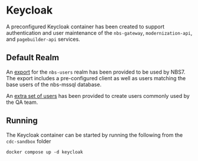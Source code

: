 # Keycloak

A preconfigured Keycloak container has been created to support authentication and user maintenance of
the `nbs-gateway`, `modernization-api`, and `pagebuilder-api` services.

## Default Realm

An [export](imports/nbs-users.json) for the `nbs-users` realm has been provided to be used by NBS7. The export includes
a pre-configured client as well as users matching the base users of the nbs-mssql database.

An [extra set of users](users/nbs.qa.users.json) has been provided to create users commonly used by the QA team.

## Running

The Keycloak container can be started by running the following from the `cdc-sandbox` folder

```shell
docker compose up -d keycloak
```
